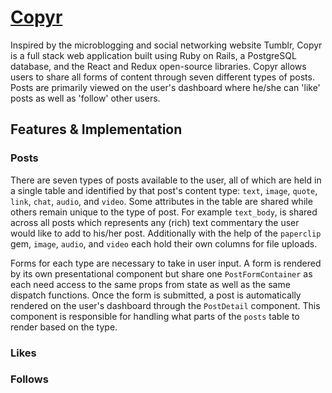 # [Copyr][heroku]
[heroku]: http://www.herokuapp.com

Inspired by the microblogging and social networking website Tumblr, Copyr is a full stack web application built using Ruby on Rails, a PostgreSQL database, and the React and Redux open-source libraries. Copyr allows users to share all forms of content through seven different types of posts. Posts are primarily viewed on the user's dashboard where he/she can 'like' posts as well as 'follow' other users.

## Features & Implementation

### Posts
There are seven types of posts available to the user, all of which are held in a single table and identified by that post's content type: `text`, `image`, `quote`, `link`, `chat`, `audio`, and `video`. Some attributes in the table are shared while others remain unique to the type of post. For example `text_body`, is shared across all posts which represents any (rich) text commentary the user would like to add to his/her post. Additionally with the help of the `paperclip` gem, `image`, `audio`, and `video` each hold their own columns for file uploads.

Forms for each type are necessary to take in user input. A form is rendered by its own presentational component but share one `PostFormContainer` as each need access to the same props from state as well as the same dispatch functions. Once the form is submitted, a post is automatically rendered on the user's dashboard through the `PostDetail` component. This component is responsible for handling what parts of the `posts` table to render based on the type.

### Likes


### Follows
